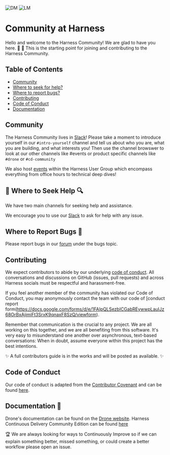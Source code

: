![DM](https://github.com/harness/community/blob/main/images/logo-dm.png?raw=true#gh-dark-mode-only)
![LM](https://github.com/harness/community/blob/main/images/logo-lm.png?raw=true#gh-light-mode-only)
# Community at Harness
Hello and welcome to the Harness Community! We are glad to have you here. 👋 👋
This is the starting point for joining and contributing to the Harness Community.


## Table of Contents 
- [Community](#community)
- [Where to seek for help?](#where-to-seek-for-help)
- [Where to report bugs?](#where-to-report-bugs)
- [Contributing](#contributing)
- [Code of Conduct](#code-of-conduct)
- [Documentation](#documentation)

## Community

The Harness Community lives in [Slack](https://join.slack.com/t/harnesscommunity/shared_invite/zt-y4hdqh7p-RVuEQyIl5Hcx4Ck8VCvzBw)! Please take a moment to introduce yourself in our `#intro-yourself` channel and tell us about who you are, what you are building, and what interests you! Then use the channel browswer to look at our other channels like #events or product specific channels like `#drone` or `#cd-community`

We also host [events](https://www.meetup.com/harness/) within the Harness User Group which encompass everything from office hours to technical deep dives!

## 🔎 Where to Seek Help 🔍

We have two main channels for seeking help and assistance.

We encourage you to use our [Slack](https://join.slack.com/t/harnesscommunity/shared_invite/zt-y4hdqh7p-RVuEQyIl5Hcx4Ck8VCvzBw) to ask for help with any issue.

<!-- Add Forum Information -->

## Where to Report Bugs 🐛 

Please report bugs in our [forum](https://community.harness.io/) under the bugs topic. 

## Contributing

We expect contributors to abide by our underlying [code of conduct](https://github.com/harness/community/blob/main/CODE_OF_CONDUCT.md). All conversations and discussions on GitHub (issues, pull requests) and across Harness socials must be respectful and harassment-free.

If you feel another member of the community has violated our Code of Conduct, you may anonymously contact the team with our code of [conduct report form(https://docs.google.com/forms/d/e/1FAIpQLSezbICGabREywwpLauIJz68OrBxAjimiFt3SrxK9qnaxF8SzQ/viewform).

Remember that communication is the crucial to any project. We are all working on this together, and we are all benefiting from this software. It's very easy to misunderstand one another over asynchronous, text-based conversations: When in doubt, assume everyone within this project has the best intentions.

:sparkles: A full contributors guide is in the works and will be posted as available. :sparkles:


## Code of Conduct
Our code of conduct is adapted from the [Contributor Covenant](http://contributor-covenant.org) and can be found [here](https://github.com/harness/community/blob/main/CODE_OF_CONDUCT.md). 

## Documentation :blue_book:

Drone's documentation can be found on the [Drone website](https://docs.drone.io/). 
Harness Continuous Delivery Community Edition can be found [here](https://ngdocs.harness.io/article/yhyyq0v0y4-harness-community-edition-overview)

 :trophy: We are always looking for ways to Continuously Improve so if we can explain something better, missed something, or could  create a better workflow please open an issue. 

